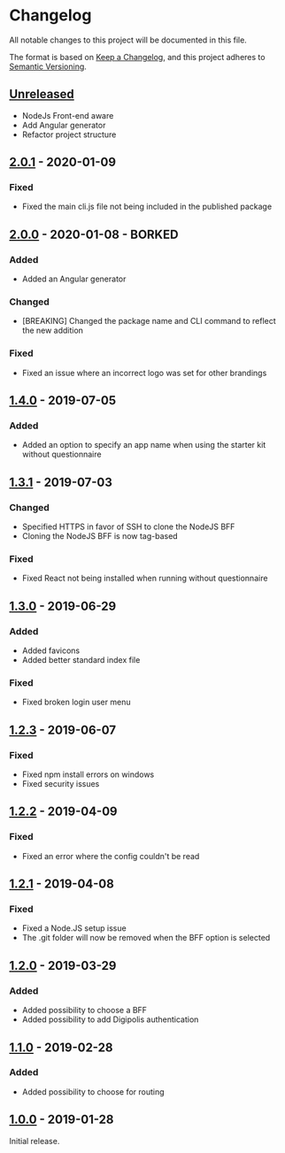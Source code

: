 # Changelog

All notable changes to this project will be documented in this file.

The format is based on [Keep a Changelog](http://keepachangelog.com/),
and this project adheres to [Semantic Versioning](https://semver.org/).

## [Unreleased]
- NodeJs Front-end aware
- Add Angular generator
- Refactor project structure


## [2.0.1] - 2020-01-09

### Fixed
- Fixed the main cli.js file not being included in the published package


## [2.0.0] - 2020-01-08 - BORKED

### Added
- Added an Angular generator

### Changed
- [BREAKING] Changed the package name and CLI command to reflect the new addition

### Fixed
- Fixed an issue where an incorrect logo was set for other brandings


## [1.4.0] - 2019-07-05

### Added
- Added an option to specify an app name when using the starter kit without questionnaire


## [1.3.1] - 2019-07-03

### Changed
- Specified HTTPS in favor of SSH to clone the NodeJS BFF
- Cloning the NodeJS BFF is now tag-based

### Fixed
- Fixed React not being installed when running without questionnaire


## [1.3.0] - 2019-06-29

### Added
- Added favicons
- Added better standard index file

### Fixed
- Fixed broken login user menu


## [1.2.3] - 2019-06-07

### Fixed
- Fixed npm install errors on windows
- Fixed security issues


## [1.2.2] - 2019-04-09

### Fixed
- Fixed an error where the config couldn't be read


## [1.2.1] - 2019-04-08

### Fixed
- Fixed a Node.JS setup issue
- The .git folder will now be removed when the BFF option is selected


## [1.2.0] - 2019-03-29

### Added
- Added possibility to choose a BFF
- Added possibility to add Digipolis authentication


## [1.1.0] - 2019-02-28

### Added
- Added possibility to choose for routing


## [1.0.0] - 2019-01-28
Initial release.


[Unreleased]: https://github.com/digipolisantwerp/starter-kit-ui_app_nodejs/compare/v2.0.1...HEAD
[2.0.1]: https://github.com/digipolisantwerp/starter-kit-ui_app_nodejs/compare/v2.0.0...v2.0.1
[2.0.0]: https://github.com/digipolisantwerp/starter-kit-ui_app_nodejs/compare/v1.4.0...v2.0.0
[1.4.0]: https://github.com/digipolisantwerp/starter-kit-ui_app_nodejs/compare/v1.3.1...v1.4.0
[1.3.1]: https://github.com/digipolisantwerp/starter-kit-ui_app_nodejs/compare/v1.3.0...v1.3.1
[1.3.0]: https://github.com/digipolisantwerp/starter-kit-ui_app_nodejs/compare/v1.2.3...v1.3.0
[1.2.3]: https://github.com/digipolisantwerp/starter-kit-ui_app_nodejs/compare/v1.2.2...v1.2.3
[1.2.2]: https://github.com/digipolisantwerp/starter-kit-ui_app_nodejs/compare/v1.2.1...v1.2.2
[1.2.1]: https://github.com/digipolisantwerp/starter-kit-ui_app_nodejs/compare/v1.2.0...v1.2.1
[1.2.0]: https://github.com/digipolisantwerp/starter-kit-ui_app_nodejs/compare/v1.1.0...v1.2.0
[1.1.0]: https://github.com/digipolisantwerp/starter-kit-ui_app_nodejs/compare/v1.0.0...v1.1.0
[1.0.0]: https://github.com/digipolisantwerp/starter-kit-ui_app_nodejs/compare/v1.0.0
